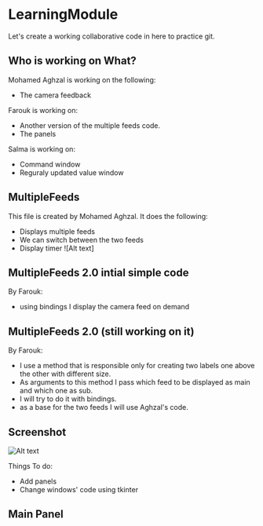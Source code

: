 # LearningModule
Let's create a working collaborative code in here to practice git. 

## Who is working on What?

Mohamed Aghzal is working on the following:
  * The camera feedback
  
Farouk is working on:
  * Another version of the multiple feeds code.
  * The panels

Salma is working on:
  * Command window 
  * Reguraly updated value window

## MultipleFeeds
This file is created by Mohamed Aghzal. It does the following:
* Displays multiple feeds
* We can switch between the two feeds 
* Display timer
![Alt text]
## MultipleFeeds 2.0 intial simple code
By Farouk:
 * using bindings I display the camera feed on demand
## MultipleFeeds 2.0 (still working on it)
By Farouk: 
 * I use a method that is responsible only for creating two labels one above the other with different size. 
 * As arguments to this method I pass which feed to be displayed as main and which one as sub. 
 * I will try to do it with bindings.
 * as a base for the two feeds I will use Aghzal's code.
## Screenshot
  ![Alt text](https://i.imgur.com/BpJVetZ.jpg?raw=true)

Things To do:
* Add panels
* Change windows' code using tkinter 

## Main Panel
